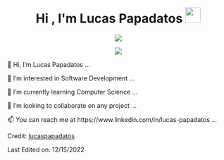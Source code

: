 <h1 align="center">Hi , I'm Lucas Papadatos <img src="https://media.giphy.com/media/hvRJCLFzcasrR4ia7z/giphy.gif" width="35"></h1>
<p align="center">
  <a href="https://github.com/DenverCoder1/readme-typing-svg"><img src="https://readme-typing-svg.herokuapp.com?lines=Computer+Science;Software+Design;Game+Development;Artificial+Intelligence&center=true&width=500&height=50"></a>
</p>
<p align = center ><img src="https://i.imgur.com/Vc4OtRL.jpeg"> </p>
<p> 👋 Hi, I’m Lucas Papadatos ...</p>
<p> 👀 I’m interested in Software Development ...</p>
<p> 🌱 I’m currently learning Computer Science ...</p>
<p> 💞️ I’m looking to collaborate on any project ...</p>
<p> 📫 You can reach me at https://www.linkedin.com/in/lucas-papadatos ...</p>

Credit: [lucaspapadatos](https://github.com/lucaspapadatos)

Last Edited on: 12/15/2022
